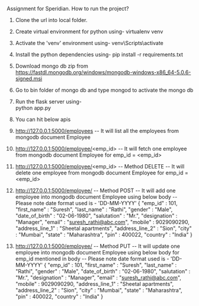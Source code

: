 Assignment for Speridian.
How to run the project?
1. Clone the url into local folder.
2. Create virtual environment for python using-
	virtualenv venv
3. Activate the 'venv' environment using-
	venv\Scripts\activate
4. Install the python dependencies using-
	pip install -r requirements.txt
5. Download mongo db zip from https://fastdl.mongodb.org/windows/mongodb-windows-x86_64-5.0.6-signed.msi
6. Go to bin folder of mongo db and type mongod to activate the mongo db
7. Run the flask server using-	
	python app.py
	
8. You can hit below apis

1. http://127.0.0.1:5000/employees
	-- It will list all the employees from mongodb document Employee
2. http://127.0.0.1:5000/employee/<emp_id>
	-- It will fetch one employee from mongodb document Employee for emp_id = <emp_id>
3. http://127.0.0.1:5000/employee/<emp_id>
	-- Method DELETE
	-- It will delete one employee from mongodb document Employee for emp_id = <emp_id>
4. http://127.0.0.1:5000/employee/
	-- Method POST
	-- It will add one employee into mongodb document Employee using below body
	-- Please note date format used is - 'DD-MM-YYYY'
		{
			"emp_id" : 101,
			"first_name" : "Suresh",
			"last_name" : "Rathi",
			"gender" : "Male",
			"date_of_birth" : "02-06-1980",
			"salutation" : "Mr.",
			"designation" : "Manager",
			"email" : "suresh_rathi@abc.com",
			"mobile" : 9029090290,
			"address_line_1" : "Sheetal apartments",
			"address_line_2" : "Sion",
			"city" : "Mumbai",
			"state" : "Maharashtra",
			"pin" : 400022,
			"country" : "India"
		}
5. http://127.0.0.1:5000/employee/
	-- Method PUT
	-- It will update one employee into mongodb document Employee using below body for emp_id mentioned in body
	-- Please note date format used is - 'DD-MM-YYYY'
		{
			"emp_id" : 101,
			"first_name" : "Suresh",
			"last_name" : "Rathi",
			"gender" : "Male",
			"date_of_birth" : "02-06-1980",
			"salutation" : "Mr.",
			"designation" : "Manager",
			"email" : "suresh_rathi@abc.com",
			"mobile" : 9029090290,
			"address_line_1" : "Sheetal apartments",
			"address_line_2" : "Sion",
			"city" : "Mumbai",
			"state" : "Maharashtra",
			"pin" : 400022,
			"country" : "India"
		}
